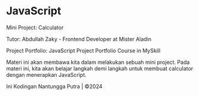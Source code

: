 # JavaScript

Mini Project: Calculator

Tutor: Abdullah Zaky - Frontend Developer at Mister Aladin

Project Portfolio: JavaScript Project Portfolio Course in MySkill

Materi ini akan membawa kita dalam melakukan sebuah mini project. Pada materi ini, kita akan belajar langkah demi langkah untuk membuat calculator dengan menerapkan JavaScript.

Ini Kodingan Nantungga Putra | &copy;2024
